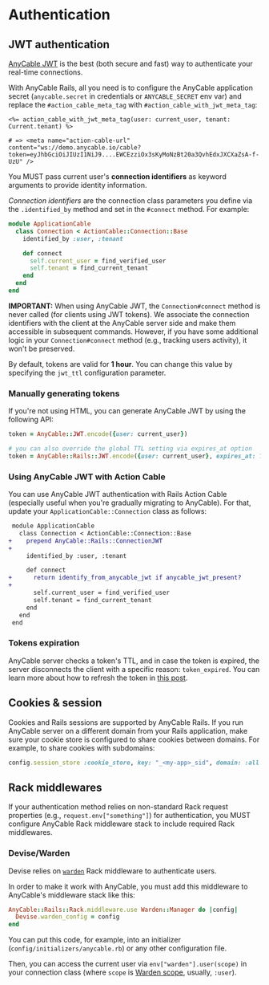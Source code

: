 # Authentication

## JWT authentication

[AnyCable JWT](../anycable-go/jwt_identification.md) is the best (both secure and fast) way to authenticate your real-time connections.

With AnyCable Rails, all you need is to configure the AnyCable application secret (`anycable.secret` in credentials or `ANYCABLE_SECRET` env var) and replace the `#action_cable_meta_tag` with `#action_cable_with_jwt_meta_tag`:

```erb
<%= action_cable_with_jwt_meta_tag(user: current_user, tenant: Current.tenant) %>

# => <meta name="action-cable-url" content="ws://demo.anycable.io/cable?token=eyJhbGciOiJIUzI1NiJ9....EWCEzziOx3sKyMoNzBt20a3QvhEdxJXCXaZsA-f-UzU" />
```

You MUST pass current user's **connection identifiers** as keyword arguments to provide identity information.

_Connection identifiers_ are the connection class parameters you define via the `.identified_by` method and set in the `#connect` method. For example:

```ruby
module ApplicationCable
  class Connection < ActionCable::Connection::Base
    identified_by :user, :tenant

    def connect
      self.current_user = find_verified_user
      self.tenant = find_current_tenant
    end
  end
end
```

**IMPORTANT:** When using AnyCable JWT, the `Connection#connect` method is never called (for clients using JWT tokens). We associate the connection identifiers with the client at the AnyCable server side and make them accessible in subsequent commands. However, if you have some additional logic in your `Connection#connect` method (e.g., tracking users activity), it won't be preserved.

By default, tokens are valid for **1 hour**. You can change this value by specifying the `jwt_ttl` configuration parameter.

### Manually generating tokens

If you're not using HTML, you can generate AnyCable JWT by using the following API:

```ruby
token = AnyCable::JWT.encode({user: current_user})

# you can also override the global TTL setting via expires_at option
token = AnyCable::Rails::JWT.encode({user: current_user}, expires_at: 10.minutes.from_now)
```

### Using AnyCable JWT with Action Cable

You can use AnyCable JWT authentication with Rails Action Cable (especially useful when you're gradually migrating to AnyCable). For that, update your `ApplicationCable::Connection` class as follows:

```diff
 module ApplicationCable
   class Connection < ActionCable::Connection::Base
+    prepend AnyCable::Rails::ConnectionJWT
+
     identified_by :user, :tenant

     def connect
+      return identify_from_anycable_jwt if anycable_jwt_present?
+
       self.current_user = find_verified_user
       self.tenant = find_current_tenant
     end
   end
 end
```

### Tokens expiration

AnyCable server checks a token's TTL, and in case the token is expired, the server disconnects the client with a specific reason: `token_expired`. You can learn more about how to refresh the token in [this post](https://anycable.io/blog/jwt-identification-and-hot-streams/).

## Cookies & session

Cookies and Rails sessions are supported by AnyCable Rails. If you run AnyCable server on a different domain from your Rails application, make sure your cookie store is configured to share cookies between domains. For example, to share cookies with subdomains:

```ruby
config.session_store :cookie_store, key: "_<my-app>_sid", domain: :all
```

## Rack middlewares

If your authentication method relies on non-standard Rack request properties (e.g., `request.env["something"]`) for authentication, you MUST configure AnyCable Rack middleware stack to include required Rack middlewares.

### Devise/Warden

Devise relies on [`warden`](https://github.com/wardencommunity/warden) Rack middleware to authenticate users.

In order to make it work with AnyCable, you must add this middleware to AnyCable's middleware stack like this:

```ruby
AnyCable::Rails::Rack.middleware.use Warden::Manager do |config|
  Devise.warden_config = config
end
```

You can put this code, for example, into an initializer (`config/initializers/anycable.rb`) or any other configuration file.

Then, you can access the current user via `env["warden"].user(scope)` in your connection class (where `scope` is [Warden scope](https://github.com/wardencommunity/warden/wiki/Scopes), usually, `:user`).
